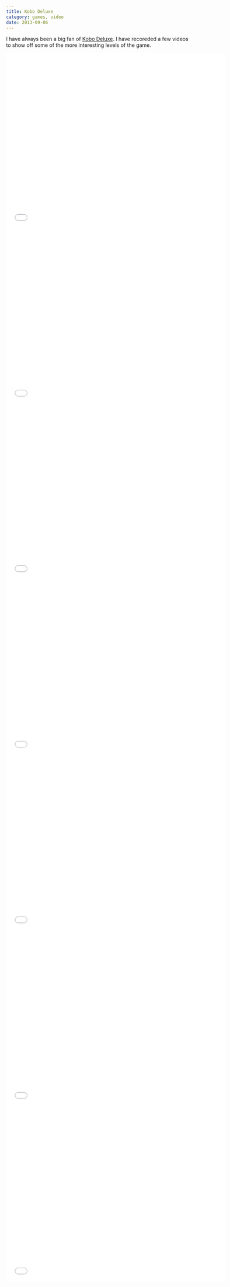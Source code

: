 ```yaml
---
title: Kobo Deluxe
category: games, video
date: 2013-09-06
---
```


I have always been a big fan of [Kobo
Deluxe](http://www.olofson.net/kobodl/). I have recoreded a few videos
to show off some of the more interesting levels of the game.

<iframe width="600" height="480" src="//www.youtube.com/embed/W2Jx6vFIskg" frameborder="0" allowfullscreen></iframe>

<iframe width="600" height="480" src="//www.youtube.com/embed/Zm0N2q95lUk" frameborder="0" allowfullscreen></iframe>

<iframe width="600" height="480" src="//www.youtube.com/embed/_UGFXnxEowE" frameborder="0" allowfullscreen></iframe>

<iframe width="600" height="480" src="//www.youtube.com/embed/PxcfqjHyfnA" frameborder="0" allowfullscreen></iframe>

<iframe width="600" height="480" src="//www.youtube.com/embed/BztxXS3bMkM" frameborder="0" allowfullscreen></iframe>

<iframe width="600" height="480" src="//www.youtube.com/embed/gJZqvOYfYdY" frameborder="0" allowfullscreen></iframe>

<iframe width="600" height="480" src="//www.youtube.com/embed/uL7fBav-O-4" frameborder="0" allowfullscreen></iframe>